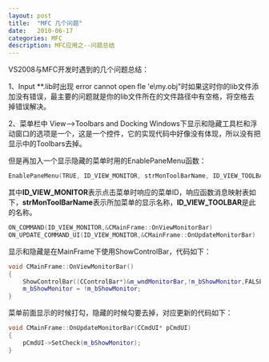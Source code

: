 ```yaml
---
layout: post
title:  "MFC 几个问题"
date:   2010-06-17
categories: MFC
description: MFC应用之--问题总结
---
```


VS2008与MFC开发时遇到的几个问题总结：

1、Input **.lib时出现 error cannot open fle 'e\my.obj"时如果这时你的lib文件添加没有错误，最主要的问题就是你的lib文件所在的文件路径中有空格，将空格去掉错误解决。

2、菜单栏中 View-->Toolbars and Docking Windows下显示和隐藏工具栏和浮动窗口的选项是一个<placeholder>，这是一个控件，它的实现代码中好像没有体现，所以没有把显示中的Toolbars去掉。

但是再加入一个显示隐藏的菜单时用的EnablePaneMenu函数：

```c++
EnablePaneMenu(TRUE, ID_VIEW_MONITOR, strMonToolBarName, ID_VIEW_TOOLBAR);
```

其中**ID_VIEW_MONITOR**表示点击菜单时响应的菜单ID，响应函数消息映射表如下，**strMonToolBarName**表示所加菜单的显示名称，**ID_VIEW_TOOLBAR**是此<placeholder>的名称。

```c++
ON_COMMAND(ID_VIEW_MONITOR,&CMainFrame::OnViewMonitorBar)
ON_UPDATE_COMMAND_UI(ID_VIEW_MONITOR,&CMainFrame::OnUpdateMonitorBar)
```

显示和隐藏是在MainFrame下使用ShowControlBar，代码如下：

```c++
void CMainFrame::OnViewMonitorBar()
{
	ShowControlBar((CControlBar*)&m_wndMonitorBar,!m_bShowMonitor,FALSE);
	m_bShowMonitor = !m_bShowMonitor;
}
```

菜单前面显示的时候打勾，隐藏的时候勾要去掉，对应更新的代码如下：

```c++
void CMainFrame::OnUpdateMonitorBar(CCmdUI* pCmdUI)
{
	pCmdUI->SetCheck(m_bShowMonitor);
}
```
```